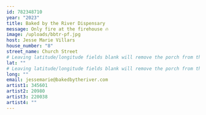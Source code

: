 ```yaml
---
id: 782348710
year: "2023"
title: Baked by the River Dispensary
message: Only fire at the firehouse 🔥
image: /uploads/bbtr-pf.jpg
host: Jesse Marie Villars
house_number: "8"
street_name: Church Street
# Leaving latitude/longitude fields blank will remove the porch from the Porchfest map.
lat: ""
# Leaving latitude/longitude fields blank will remove the porch from the Porchfest map.
long: ""
email: jessemarie@bakedbytheriver.com
artist1: 345601
artist2: 20980
artist3: 220038
artist4: ""
---
```

